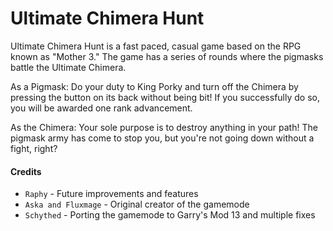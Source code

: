 Ultimate Chimera Hunt
======

Ultimate Chimera Hunt is a fast paced, casual game based on the RPG known as "Mother 3." The game has a series of rounds where the pigmasks battle the Ultimate Chimera. 

As a Pigmask: Do your duty to King Porky and turn off the Chimera by pressing the button on its back without being bit! If you successfully do so, you will be awarded one rank advancement. 

As the Chimera: Your sole purpose is to destroy anything in your path! The pigmask army has come to stop you, but you're not going down without a fight, right? 

#### Credits ####
* `Raphy` - Future improvements and features
* `Aska and Fluxmage` - Original creator of the gamemode
* `Schythed` - Porting the gamemode to Garry's Mod 13 and multiple fixes


